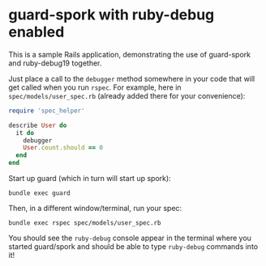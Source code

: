 guard-spork with ruby-debug enabled
===================================

This is a sample Rails application, demonstrating the use of guard-spork and ruby-debug19 together.

Just place a call to the `debugger` method somewhere in your code that will get called when you run `rspec`. For example, here in `spec/models/user_spec.rb` (already added there for your convenience):

```ruby
require 'spec_helper'

describe User do
  it do
    debugger 
    User.count.should == 0
  end
end
```

Start up guard (which in turn will start up spork):

```
bundle exec guard
```

Then, in a different window/terminal, run your spec:

```
bundle exec rspec spec/models/user_spec.rb
```

You should see the `ruby-debug` console appear in the terminal where you started guard/spork and should be able to type `ruby-debug` commands into it!
